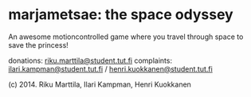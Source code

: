 marjametsae: the space odyssey
==========

An awesome motioncontrolled game where you travel through space to save the princess!

donations: riku.marttila@student.tut.fi
complaints: ilari.kampman@student.tut.fi / henri.kuokkanen@student.tut.fi

(c) 2014. Riku Marttila, Ilari Kampman, Henri Kuokkanen

